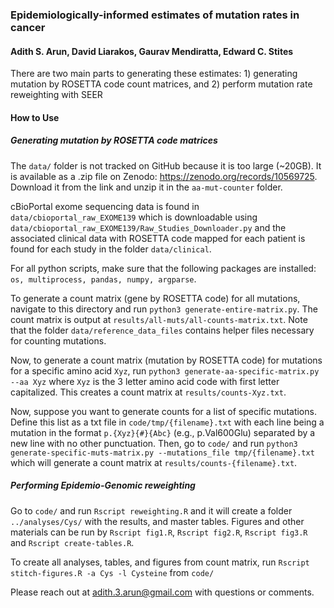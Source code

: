 ### Epidemiologically-informed estimates of mutation rates in cancer
#### Adith S. Arun, David Liarakos, Gaurav Mendiratta, Edward C. Stites

There are two main parts to generating these estimates: 1) generating mutation by ROSETTA code count matrices, and 2) perform mutation rate reweighting with SEER

#### How to Use

##### Generating mutation by ROSETTA code matrices

The `data/` folder is not tracked on GitHub because it is too large (~20GB). It is available as a .zip file on Zenodo: https://zenodo.org/records/10569725. Download it from the link and unzip it in the `aa-mut-counter` folder. 

cBioPortal exome sequencing data is found in `data/cbioportal_raw_EXOME139` which is downloadable using `data/cbioportal_raw_EXOME139/Raw_Studies_Downloader.py` and the associated clinical data with ROSETTA code mapped for each patient is found for each study in the folder `data/clinical`. 

For all python scripts, make sure that the following packages are installed: `os, multiprocess, pandas, numpy, argparse`. 

To generate a count matrix (gene by ROSETTA code) for all mutations, navigate to this directory and run `python3 generate-entire-matrix.py`. The count matrix is output at `results/all-muts/all-counts-matrix.txt`. Note that the folder `data/reference_data_files` contains helper files necessary for counting mutations. 

Now, to generate a count matrix (mutation by ROSETTA code) for mutations for a specific amino acid `Xyz`, run `python3 generate-aa-specific-matrix.py --aa Xyz` where `Xyz` is the 3 letter amino acid code with first letter capitalized. This creates a count matrix at `results/counts-Xyz.txt`. 

Now, suppose you want to generate counts for a list of specific mutations. Define this list as a txt file in `code/tmp/{filename}.txt` with each line being a mutation in the format `p.{Xyz}{#}{Abc}` (e.g., p.Val600Glu) separated by a new line with no other punctuation. Then, go to `code/` and run `python3 generate-specific-muts-matrix.py --mutations_file tmp/{filename}.txt` which will generate a count matrix at `results/counts-{filename}.txt`. 


##### Performing Epidemio-Genomic reweighting

Go to `code/` and run `Rscript reweighting.R` and it will create a folder `../analyses/Cys/` with the results, and master tables. Figures and other materials can be run by `Rscript fig1.R`, `Rscript fig2.R`, `Rscript fig3.R` and `Rscript create-tables.R`. 

To create all analyses, tables, and figures from count matrix, run `Rscript stitch-figures.R -a Cys -l Cysteine` from `code/`

Please reach out at adith.3.arun@gmail.com with questions or comments. 




